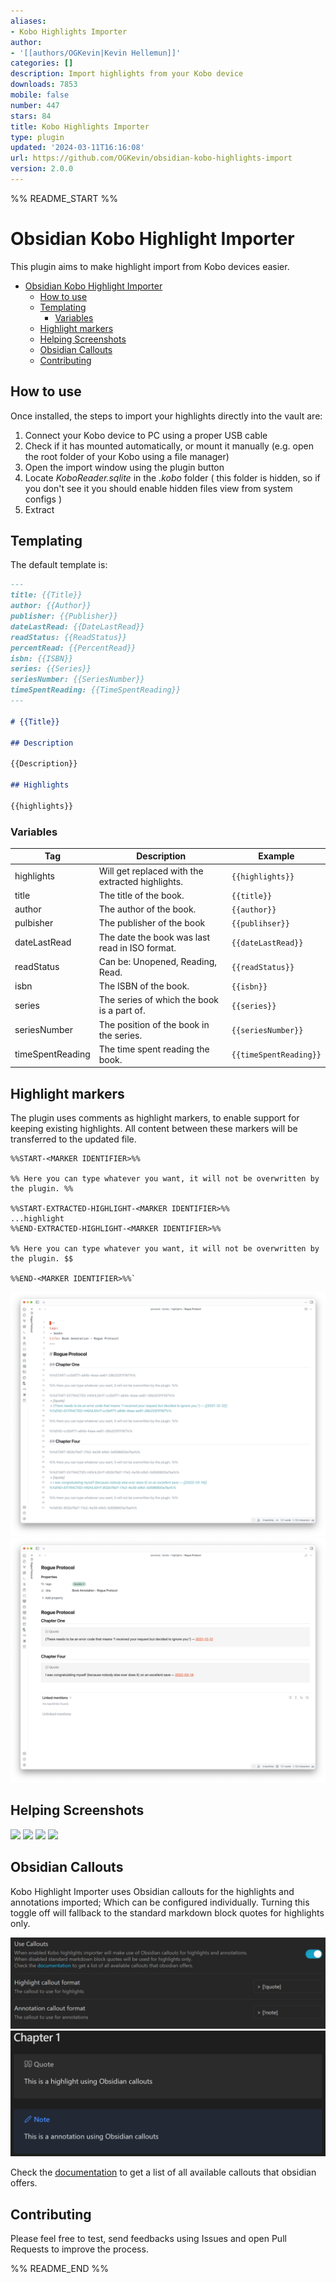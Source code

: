 ```yaml
---
aliases:
- Kobo Highlights Importer
author:
- '[[authors/OGKevin|Kevin Hellemun]]'
categories: []
description: Import highlights from your Kobo device
downloads: 7853
mobile: false
number: 447
stars: 84
title: Kobo Highlights Importer
type: plugin
updated: '2024-03-11T16:16:08'
url: https://github.com/OGKevin/obsidian-kobo-highlights-import
version: 2.0.0
---
```


%% README_START %%

# Obsidian Kobo Highlight Importer

This plugin aims to make highlight import from Kobo devices easier.

- [Obsidian Kobo Highlight Importer](#obsidian-kobo-highlight-importer)
	- [How to use](#how-to-use)
	- [Templating](#templating)
		- [Variables](#variables)
	- [Highlight markers](#highlight-markers)
	- [Helping Screenshots](#helping-screenshots)
	- [Obsidian Callouts](#obsidian-callouts)
	- [Contributing](#contributing)

## How to use

Once installed, the steps to import your highlights directly into the vault are:

1. Connect your Kobo device to PC using a proper USB cable
2. Check if it has mounted automatically, or mount it manually (e.g. open the root folder of your Kobo using a file
   manager)
3. Open the import window using the plugin button
4. Locate _KoboReader.sqlite_ in the _.kobo_ folder ( this folder is hidden, so if you don't see it you should enable
   hidden files view from system configs )
5. Extract

## Templating

The default template is:

```markdown
---
title: {{Title}}
author: {{Author}}
publisher: {{Publisher}}
dateLastRead: {{DateLastRead}}
readStatus: {{ReadStatus}}
percentRead: {{PercentRead}}
isbn: {{ISBN}}
series: {{Series}}
seriesNumber: {{SeriesNumber}}
timeSpentReading: {{TimeSpentReading}}
---

# {{Title}}

## Description

{{Description}}

## Highlights

{{highlights}}
```

### Variables

| Tag              | Description                                      | Example                |
| ---------------- | ------------------------------------------------ | ---------------------- |
| highlights       | Will get replaced with the extracted highlights. | `{{highlights}}`       |
| title            | The title of the book.                           | `{{title}}`            |
| author           | The author of the book.                          | `{{author}}`           |
| pulbisher        | The publisher of the book                        | `{{publihser}}`        |
| dateLastRead     | The date the book was last read in ISO format.   | `{{dateLastRead}}`     |
| readStatus       | Can be: Unopened, Reading, Read.                 | `{{readStatus}}`       |
| isbn             | The ISBN of the book.                            | `{{isbn}}`             |
| series           | The series of which the book is a part of.       | `{{series}}`           |
| seriesNumber     | The position of the book in the series.          | `{{seriesNumber}}`     |
| timeSpentReading | The time spent reading the book.                 | `{{timeSpentReading}}` |

## Highlight markers
The plugin uses comments as highlight markers, to enable support for keeping existing highlights. All content between these markers will be transferred to the updated file. 

```
%%START-<MARKER IDENTIFIER>%%

%% Here you can type whatever you want, it will not be overwritten by the plugin. %%

%%START-EXTRACTED-HIGHLIGHT-<MARKER IDENTIFIER>%%
...highlight
%%END-EXTRACTED-HIGHLIGHT-<MARKER IDENTIFIER>%%

%% Here you can type whatever you want, it will not be overwritten by the plugin. $$

%%END-<MARKER IDENTIFIER>%%`
```

![](https://raw.githubusercontent.com/OGKevin/obsidian-kobo-highlights-import/HEAD/README_assets/IMG_0078.png)
![](https://raw.githubusercontent.com/OGKevin/obsidian-kobo-highlights-import/HEAD/README_assets/IMG_0079.png)

## Helping Screenshots

![](https://raw.githubusercontent.com/OGKevin/obsidian-kobo-highlights-import/HEAD/README_assets/step1.png)
![](https://raw.githubusercontent.com/OGKevin/obsidian-kobo-highlights-import/HEAD/README_assets/step2.png)
![](https://raw.githubusercontent.com/OGKevin/obsidian-kobo-highlights-import/HEAD/README_assets/step3.png)
![](https://raw.githubusercontent.com/OGKevin/obsidian-kobo-highlights-import/HEAD/README_assets/step4.png)

## Obsidian Callouts

Kobo Highlight Importer uses Obsidian callouts for the highlights and annotations imported; Which can be configured
individually. Turning this toggle off will fallback to the standard markdown block quotes for highlights only.

![](https://raw.githubusercontent.com/OGKevin/obsidian-kobo-highlights-import/HEAD/README_assets/Callout_Settings.png)
![](https://raw.githubusercontent.com/OGKevin/obsidian-kobo-highlights-import/HEAD/README_assets/Callouts.png)

Check the [documentation](https://help.obsidian.md/How+to/Use+callouts") to get a list of all available callouts that
obsidian offers.

## Contributing

Please feel free to test, send feedbacks using Issues and open Pull Requests to improve the process. 


%% README_END %%